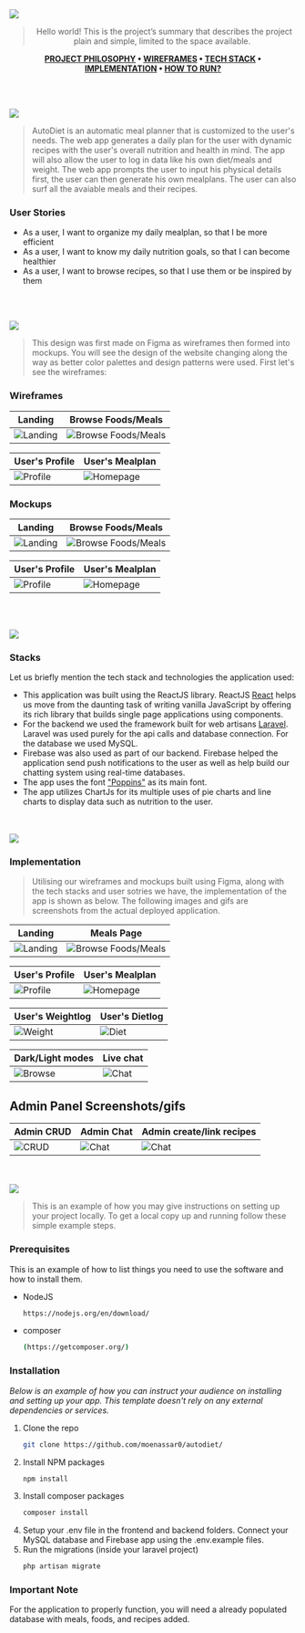 <img src="./readme/title1.svg"/>

<div align="center">

> Hello world! This is the project’s summary that describes the project plain and simple, limited to the space available.  

**[PROJECT PHILOSOPHY](https://github.com/moenassar0/autodiet#user-stories) • [WIREFRAMES](https://github.com/moenassar0/autodiet#wireframes) • [TECH STACK](https://github.com/moenassar0/autodiet#stacks) • [IMPLEMENTATION](https://github.com/moenassar0/autodiet#implementation) • [HOW TO RUN?](https://github.com/moenassar0/autodiet#prerequisites)**

</div>

<br><br>

<img src="./readme/title2.svg"/>

> AutoDiet is an automatic meal planner that is customized to the user's needs. The web app generates a daily plan for the user with dynamic recipes with the user's overall nutrition and health in mind.
> The app will also allow the user to log in data like his own diet/meals and weight.
> The web app prompts the user to input his physical details first, the user can then generate his own mealplans. The user can also surf all the avaiable meals and their recipes.

### User Stories
- As a user, I want to organize my daily mealplan, so that I be more efficient
- As a user, I want to know my daily nutrition goals, so that I can become healthier
- As a user, I want to browse recipes, so that I use them or be inspired by them

<br><br>

<img src="./readme/title3.svg"/>

> This design was first made on Figma as wireframes then formed into mockups. You will see the design of the website changing along the way as better color palettes and design patterns were used. First let's see the wireframes:

### Wireframes

| Landing  | Browse Foods/Meals  |
| -----------------| -----|
| ![Landing](https://github.com/moenassar0/autodiet/blob/main/demo/wireframes/Landing_Page.png) | ![Browse Foods/Meals](https://github.com/moenassar0/autodiet/blob/main/demo/wireframes/BrowseFoods_Page.png) |

| User's Profile  | User's Mealplan  |
| -----------------| -----|
| ![Profile](https://github.com/moenassar0/autodiet/blob/main/demo/wireframes/UserDetails_Page.png) | ![Homepage](https://github.com/moenassar0/autodiet/blob/main/demo/wireframes/Home_Page.png) |

### Mockups

| Landing  | Browse Foods/Meals  |
| -----------------| -----|
| ![Landing](https://github.com/moenassar0/autodiet/blob/main/demo/mockups/Landing_Page.png) | ![Browse Foods/Meals](https://github.com/moenassar0/autodiet/blob/main/demo/mockups/BrowseFoods_Page.png) |

| User's Profile  | User's Mealplan  |
| -----------------| -----|
| ![Profile](https://github.com/moenassar0/autodiet/blob/main/demo/mockups/UserDetails_Page.png) | ![Homepage](https://github.com/moenassar0/autodiet/blob/main/demo/mockups/Home_Page.png) |


<br><br>

<img src="./readme/title4.svg"/>

### Stacks

Let us briefly mention the tech stack and technologies the application used:

- This application was built using the ReactJS library. ReactJS [React](https://www.reactjs.org) helps us move from the daunting task of writing vanilla JavaScript by offering its rich library that builds single page applications using components.
- For the backend we used the framework built for web artisans [Laravel](https://laravel.com). Laravel was used purely for the api calls and database connection. For the database we used MySQL.
- Firebase was also used as part of our backend. Firebase helped the application send push notifications to the user as well as help build our chatting system using real-time databases.
- The app uses the font ["Poppins"](https://fonts.google.com/specimen/Poppins) as its main font.
- The app utilizes ChartJs for its multiple uses of pie charts and line charts to display data such as nutrition to the user.



<br><br>
<img src="./readme/title5.svg"/>

### Implementation

> Utilising our wireframes and mockups built using Figma, along with the tech stacks and user sotries we have, the implementation of the app is shown as below. The following images and gifs are screenshots from the actual deployed application.

| Landing  | Meals Page  |
| -----------------| -----|
| ![Landing](https://github.com/moenassar0/autodiet/blob/main/demo/Landing_Page.gif) | ![Browse Foods/Meals](https://github.com/moenassar0/autodiet/blob/main/demo/Browse_Page.gif) |


| User's Profile  | User's Mealplan  |
| -----------------| -----|
| ![Profile](https://github.com/moenassar0/autodiet/blob/main/demo/UserDetails_Page.png) | ![Homepage](https://github.com/moenassar0/autodiet/blob/main/demo/Home_Page.gif) |



| User's Weightlog  | User's Dietlog  |
| -----------------| -----|
| ![Weight](https://github.com/moenassar0/autodiet/blob/main/demo/WeightLog_Page.png) | ![Diet](https://github.com/moenassar0/autodiet/blob/main/demo/DietLog_Page.png) |



| Dark/Light modes  | Live chat  |
| -----------------| -----|
| ![Browse](https://github.com/moenassar0/autodiet/blob/main/demo/Multitheme.gif) | ![Chat](https://github.com/moenassar0/autodiet/blob/main/demo/Chat_Page.gif) |

<h2> Admin Panel Screenshots/gifs </h2>

| Admin CRUD  | Admin Chat  |  Admin create/link recipes  |  
| -----------------| -----|-----|
| ![CRUD](https://github.com/moenassar0/autodiet/blob/main/demo/Admin_CRUD.gif) | ![Chat](https://github.com/moenassar0/autodiet/blob/main/demo/AdminChat_Page.gif) | ![Chat](https://github.com/moenassar0/autodiet/blob/main/demo/Admin_Recipes.gif) |


<br><br>
<img src="./readme/title6.svg"/>


> This is an example of how you may give instructions on setting up your project locally.
To get a local copy up and running follow these simple example steps.

### Prerequisites

This is an example of how to list things you need to use the software and how to install them.
* NodeJS
  ```sh
  https://nodejs.org/en/download/
  ```
* composer
  ```sh
  (https://getcomposer.org/)
  ```

### Installation

_Below is an example of how you can instruct your audience on installing and setting up your app. This template doesn't rely on any external dependencies or services._

1. Clone the repo
   ```sh
   git clone https://github.com/moenassar0/autodiet/
   ```
2. Install NPM packages
   ```sh
   npm install
   ```
3. Install composer packages
   ```sh
   composer install
   ```
4. Setup your .env file in the frontend and backend folders. Connect your MySQL database and Firebase app using the .env.example files.
5. Run the migrations (inside your laravel project)
   ```sh
   php artisan migrate
   ```

### Important Note
For the application to properly function, you will need a already populated database with meals, foods, and recipes added.
